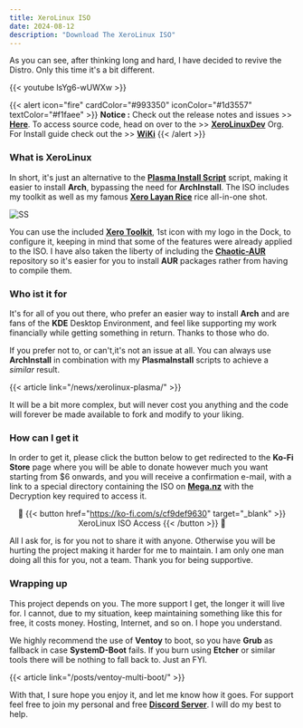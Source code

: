 ```yaml
---
title: XeroLinux ISO
date: 2024-08-12
description: "Download The XeroLinux ISO"
---
```


As you can see, after thinking long and hard, I have decided to revive the Distro. Only this time it's a bit different.<br />

{{< youtube lsYg6-wUWXw >}}<br />

{{< alert icon="fire" cardColor="#993350" iconColor="#1d3557" textColor="#f1faee" >}}
**Notice :** Check out the release notes and issues >> [**Here**](https://github.com/XeroLinuxDev/xero-build/#-release-notes-). To access source code, head on over to the >> [**XeroLinuxDev**](https://github.com/XeroLinuxDev) Org. For Install guide check out the >> [**WiKi**](https://wiki.xerolinux.xyz/distro/)
{{< /alert >}}

### What is XeroLinux

In short, it's just an alternative to the [**Plasma Install Script**](https://wiki.xerolinux.xyz/plasma/) script, making it easier to install **Arch**, bypassing the need for **ArchInstall**. The ISO includes my toolkit as well as my famous [**Xero Layan Rice**](https://wiki.xerolinux.xyz/rice/) rice all-in-one shot.

![SS](https://i.imgur.com/ejZ1ZQv.png)

You can use the included [**Xero Toolkit**](https://wiki.xerolinux.xyz/xlapit/), 1st icon with my logo in the Dock, to configure it, keeping in mind that some of the features were already applied to the ISO. I have also taken the liberty of including the [**Chaotic-AUR**](https://aur.chaotic.cx) repository so it's easier for you to install **AUR** packages rather from having to compile them.

### Who ist it for

It's for all of you out there, who prefer an easier way to install **Arch** and are fans of the **KDE** Desktop Environment, and feel like supporting my work financially while getting something in return. Thanks to those who do.

If you prefer not to, or can't,it's not an issue at all. You can always use **ArchInstall** in combination with my **PlasmaInstall** scripts to achieve a *similar* result.

{{< article link="/news/xerolinux-plasma/" >}}

It will be a bit more complex, but will never cost you anything and the code will forever be made available to fork and modify to your liking.

### How can I get it

In order to get it, please click the button below to get redirected to the **Ko-Fi Store** page where you will be able to donate however much you want starting from $6 onwards, and you will receive a confirmation e-mail, with a link to a special directory containing the ISO on [**Mega.nz**](https://mega.nz) with the Decryption key required to access it.

<div align="center">

🔐 {{< button href="https://ko-fi.com/s/cf9def9630" target="_blank" >}}
XeroLinux ISO Access
{{< /button >}} 🔐

</div>

All I ask for, is for you not to share it with anyone. Otherwise you will be hurting the project making it harder for me to maintain. I am only one man doing all this for you, not a team. Thank you for being supportive.

### Wrapping up

This project depends on you. The more support I get, the longer it will live for. I cannot, due to my situation, keep maintaining something like this for free, it costs money. Hosting, Internet, and so on. I hope you understand.

We highly recommend the use of **Ventoy** to boot, so you have **Grub** as fallback in case **SystemD-Boot** fails. If you burn using **Etcher** or similar tools there will be nothing to fall back to. Just an FYI.

{{< article link="/posts/ventoy-multi-boot/" >}}

With that, I sure hope you enjoy it, and let me know how it goes. For support feel free to join my personal and free [**Discord Server**](https://discord.gg/5sqxTSuKZu). I will do my best to help.
